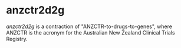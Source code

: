 # anzctr2d2g

_anzctr2d2g_ is a contraction of "ANZCTR-to-drugs-to-genes", where ANZCTR is the acronym for the Australian New Zealand Clinical Trials Registry.
